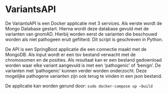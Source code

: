 ﻿# VariantsAPI

De VariantsAPI is een Docker applicatie met 3 services. Als eerste wordt de Mongo Database gestart. Hierna wordt deze database gevuld met de varianten van gnomAD. Hierbij worden eerst de varianten die beschouwd worden als niet pathogeen eruit gefilterd. Dit script is geschreven in Python. 

De API is een SpringBoot applicatie die een connectie maakt met de MongoDB. Als input wordt er een tsv bestand verwacht met de chromosomen en de posities. Als resultaat kan er een bestand gedownload worden waar elke variant aangevuld is met een ‘pathogenic’ of ‘benign’. De varianten met ‘pathogenic’ kunnen verder worden onderzocht. Deze mogelijke pathogene varianten zijn ook terug te vinden in een json bestand.

De applicatie kan worden gerund door:
`sudo docker-compose up –build`


